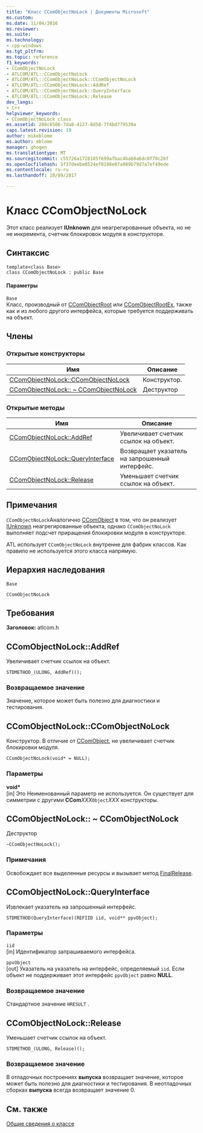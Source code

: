 ```yaml
---
title: "Класс CComObjectNoLock | Документы Microsoft"
ms.custom: 
ms.date: 11/04/2016
ms.reviewer: 
ms.suite: 
ms.technology:
- cpp-windows
ms.tgt_pltfrm: 
ms.topic: reference
f1_keywords:
- CComObjectNoLock
- ATLCOM/ATL::CComObjectNoLock
- ATLCOM/ATL::CComObjectNoLock::CComObjectNoLock
- ATLCOM/ATL::CComObjectNoLock::AddRef
- ATLCOM/ATL::CComObjectNoLock::QueryInterface
- ATLCOM/ATL::CComObjectNoLock::Release
dev_langs:
- C++
helpviewer_keywords:
- CComObjectNoLock class
ms.assetid: 288c6506-7da8-4127-8d58-7f4bd779539a
caps.latest.revision: 19
author: mikeblome
ms.author: mblome
manager: ghogen
ms.translationtype: MT
ms.sourcegitcommit: c55726a1728185f699afbac4ba68a6dc0f70c2bf
ms.openlocfilehash: 5f37deebe0524ef0198e87a989b79d7a7ef49ede
ms.contentlocale: ru-ru
ms.lasthandoff: 10/09/2017

---
```

# <a name="ccomobjectnolock-class"></a>Класс CComObjectNoLock
Этот класс реализует **IUnknown** для неагрегированные объекта, но не не инкремента, счетчик блокировок модуля в конструкторе.  
  
## <a name="syntax"></a>Синтаксис  
  
```
template<class Base>  
class CComObjectNoLock : public Base
```  
  
#### <a name="parameters"></a>Параметры  
 `Base`  
 Класс, производный от [CComObjectRoot](../../atl/reference/ccomobjectroot-class.md) или [CComObjectRootEx](../../atl/reference/ccomobjectrootex-class.md), также как и из любого другого интерфейса, которые требуется поддерживать на объект.  
  
## <a name="members"></a>Члены  
  
### <a name="public-constructors"></a>Открытые конструкторы  
  
|Имя|Описание|  
|----------|-----------------|  
|[CComObjectNoLock::CComObjectNoLock](#ccomobjectnolock)|Конструктор.|  
|[CComObjectNoLock:: ~ CComObjectNoLock](#dtor)|Деструктор|  
  
### <a name="public-methods"></a>Открытые методы  
  
|Имя|Описание|  
|----------|-----------------|  
|[CComObjectNoLock::AddRef](#addref)|Увеличивает счетчик ссылок на объект.|  
|[CComObjectNoLock::QueryInterface](#queryinterface)|Возвращает указатель на запрошенный интерфейс.|  
|[CComObjectNoLock::Release](#release)|Уменьшает счетчик ссылок на объект.|  
  
## <a name="remarks"></a>Примечания  
 `CComObjectNoLock`Аналогично [CComObject](../../atl/reference/ccomobject-class.md) в том, что он реализует [IUnknown](http://msdn.microsoft.com/library/windows/desktop/ms680509) неагрегированные объекта, однако `CComObjectNoLock` выполняет подсчет приращения блокировки модуля в конструкторе.  
  
 ATL использует `CComObjectNoLock` внутренне для фабрик классов. Как правило не используется этого класса напрямую.  
  
## <a name="inheritance-hierarchy"></a>Иерархия наследования  
 `Base`  
  
 `CComObjectNoLock`  
  
## <a name="requirements"></a>Требования  
 **Заголовок:** atlcom.h  
  
##  <a name="addref"></a>CComObjectNoLock::AddRef  
 Увеличивает счетчик ссылок на объект.  
  
```
STDMETHOD_(ULONG, AddRef)();
```  
  
### <a name="return-value"></a>Возвращаемое значение  
 Значение, которое может быть полезно для диагностики и тестирования.  
  
##  <a name="ccomobjectnolock"></a>CComObjectNoLock::CComObjectNoLock  
 Конструктор. В отличие от [CComObject](../../atl/reference/ccomobject-class.md), не увеличивает счетчик блокировки модуля.  
  
```
CComObjectNoLock(void* = NULL);
```  
  
### <a name="parameters"></a>Параметры  
 **void\***  
 [in] Это Неименованный параметр не используется. Он существует для симметрии с другими **CCom***XXX*`Object`*XXX* конструкторы.  
  
##  <a name="dtor"></a>CComObjectNoLock:: ~ CComObjectNoLock  
 Деструктор  
  
```
~CComObjectNoLock();
```  
  
### <a name="remarks"></a>Примечания  
 Освобождает все выделенные ресурсы и вызывает метод [FinalRelease](ccomobjectrootex-class.md#finalrelease).  

  
##  <a name="queryinterface"></a>CComObjectNoLock::QueryInterface  
 Извлекает указатель на запрошенный интерфейс.  
  
```
STDMETHOD(QueryInterface)(REFIID iid, void** ppvObject);
```  
  
### <a name="parameters"></a>Параметры  
 `iid`  
 [in] Идентификатор запрашиваемого интерфейса.  
  
 `ppvObject`  
 [out] Указатель на указатель на интерфейс, определяемый `iid`. Если объект не поддерживает этот интерфейс `ppvObject` равно **NULL**.  
  
### <a name="return-value"></a>Возвращаемое значение  
 Стандартное значение `HRESULT` .  
  
##  <a name="release"></a>CComObjectNoLock::Release  
 Уменьшает счетчик ссылок на объект.  
  
```
STDMETHOD_(ULONG, Release)();
```  
  
### <a name="return-value"></a>Возвращаемое значение  
 В отладочных построениях **выпуска** возвращает значение, которое может быть полезно для диагностики и тестирования. В неотладочных сборках **выпуска** всегда возвращает значение 0.  
  
## <a name="see-also"></a>См. также  
 [Общие сведения о классе](../../atl/atl-class-overview.md)

